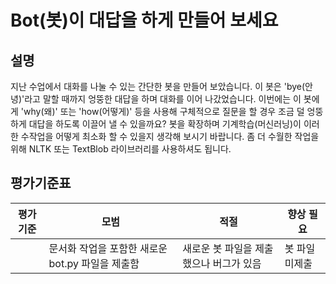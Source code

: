 # Bot(봇)이 대답을 하게 만들어 보세요

## 설명

지난 수업에서 대화를 나눌 수 있는 간단한 봇을 만들어 보았습니다. 이 봇은 'bye(안녕)'라고 말할 때까지 엉뚱한 대답을 하며 대화를 이어 나갔었습니다. 이번에는 이 봇에게 'why(왜)' 또는 'how(어떻게)' 등을 사용해 구체적으로 질문을 할 경우 조금 덜 엉뚱하게 대답을 하도록 이끌어 낼 수 있을까요? 봇을 확장하며 기계학습(머신러닝)이 이러한 수작업을 어떻게 최소화 할 수 있을지 생각해 보시기 바랍니다. 좀 더 수월한 작업을 위해 NLTK 또는 TextBlob 라이브러리를 사용하셔도 됩니다.

## 평가기준표

| 평가기준 | 모범                                           | 적절                                 | 향상 필요      |
| -------- | --------------------------------------------- | ------------------------------------ | ------------- |
|          | 문서화 작업을 포함한 새로운 bot.py 파일을 제출함 | 새로운 봇 파일을 제출했으나 버그가 있음 | 봇 파일 미제출 |

